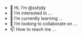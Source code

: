 - 👋 Hi, I’m @sshjdy
- 👀 I’m interested in ...
- 🌱 I’m currently learning ...
- 💞️ I’m looking to collaborate on ...
- 📫 How to reach me ...

<!---
sshjdy/sshjdy is a ✨ special ✨ repository because its `README.md` (this file) appears on your GitHub profile.
You can click the Preview link to take a look at your changes.
--->

